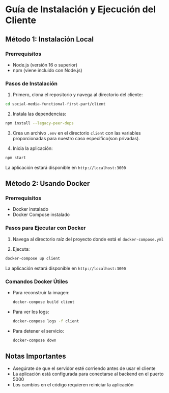# Guía de Instalación y Ejecución del Cliente

## Método 1: Instalación Local

### Prerrequisitos
- Node.js (versión 16 o superior)
- npm (viene incluido con Node.js)

### Pasos de Instalación

1. Primero, clona el repositorio y navega al directorio del cliente:
```bash
cd social-media-functional-first-part/client
```

2. Instala las dependencias:
```bash
npm install --legacy-peer-deps
```

3. Crea un archivo `.env` en el directorio `client` con las variables proporcionadas para nuestro caso especifico(son privadas).

4. Inicia la aplicación:
```bash
npm start
```

La aplicación estará disponible en `http://localhost:3000`


## Método 2: Usando Docker

### Prerrequisitos
- Docker instalado
- Docker Compose instalado

### Pasos para Ejecutar con Docker

1. Navega al directorio raíz del proyecto donde está el `docker-compose.yml`

2. Ejecuta:
```bash
docker-compose up client
```

La aplicación estará disponible en `http://localhost:3000`

### Comandos Docker Útiles
- Para reconstruir la imagen:
  ```bash
  docker-compose build client
  ```
- Para ver los logs:
  ```bash
  docker-compose logs -f client
  ```
- Para detener el servicio:
  ```bash
  docker-compose down
  ```

## Notas Importantes
- Asegúrate de que el servidor esté corriendo antes de usar el cliente
- La aplicación está configurada para conectarse al backend en el puerto 5000
- Los cambios en el código requieren reiniciar la aplicación
